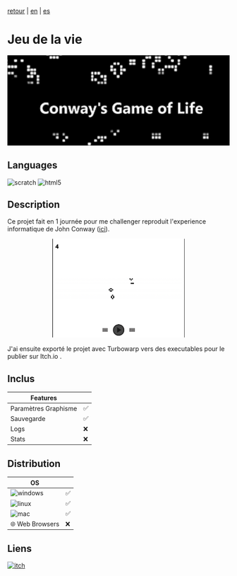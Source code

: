 [retour](/README.md) | [en](/translation/en/game-of-life.md) | [es](/translation/es/game-of-life.md)
  
# Jeu de la vie

<p align="center">
  <img src="/image/game-of-life-logo.png" width="600" alt="Game of life logo">
</p>

## Languages

<img alt="scratch" src="https://img.shields.io/badge/Scratch-FF6F00?style=for-the-badge&logo=Scratch&logoColor=white"/> <img alt="html5" src="https://img.shields.io/badge/HTML5-E34F26?style=for-the-badge&logo=html5&logoColor=white"/>

## Description
Ce projet fait en 1 journée pour me challenger reproduit l'experience informatique de John Conway ([ici](https://fr.wikipedia.org/wiki/Jeu_de_la_vie)).

<p align="center">
  <img src="/image/game-of-life-main-page.png" width="300" alt="game-of-life-main-page">
</p>

J'ai ensuite exporté le projet avec Turbowarp vers des executables pour le publier sur Itch.io .    


## Inclus

| Features | |
|---------------|---------------|
| Paramètres Graphisme | ✅ |
| Sauvegarde | ✅ |
| Logs | ❌ |
| Stats | ❌ |

## Distribution

| OS | |
|---------------|---------------|
| <img alt="windows" src="https://img.shields.io/badge/Windows-0078D6?style=for-the-badge&logo=windows&logoColor=white"/> | ✅ |
| <img alt="linux" src="https://img.shields.io/badge/Linux-FCC624?style=for-the-badge&logo=linux&logoColor=black"/> | ✅ |
| <img alt="mac" src="https://img.shields.io/badge/mac%20os-000000?style=for-the-badge&logo=apple&logoColor=white"/> | ✅ |
| 🌐 Web Browsers | ❌ |


## Liens

<a target="_blank" href="https://tomyo.itch.io/conways-game-of-life">
      <img alt="itch" src="https://img.shields.io/badge/Itch.io-FA5C5C?style=for-the-badge&logo=itchdotio&logoColor=white">
</a>
